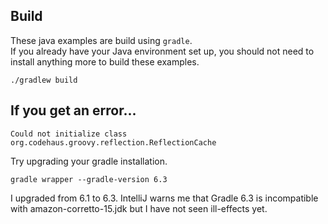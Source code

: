 
## Build

These java examples are build using `gradle`.  
If you already have your Java environment set up, you should not need to install anything more to build these examples.

```
./gradlew build
```

## If you get an error...

`Could not initialize class org.codehaus.groovy.reflection.ReflectionCache`

Try upgrading your gradle installation.
```
gradle wrapper --gradle-version 6.3
```
I upgraded from 6.1 to 6.3. IntelliJ warns me that Gradle 6.3 is incompatible with 
amazon-corretto-15.jdk but I have not seen ill-effects yet.



